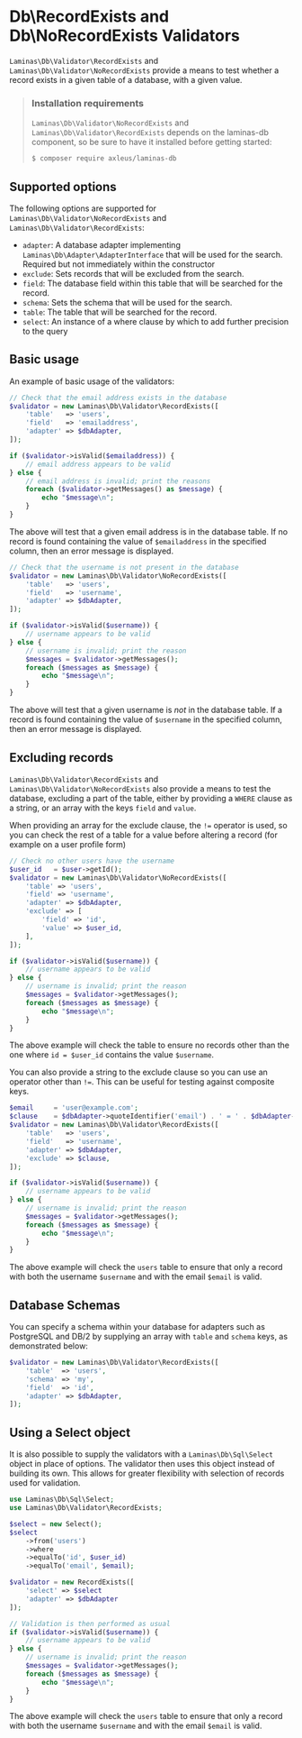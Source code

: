 # Db\\RecordExists and Db\\NoRecordExists Validators

`Laminas\Db\Validator\RecordExists` and `Laminas\Db\Validator\NoRecordExists` provide
a means to test whether a record exists in a given table of a database, with a
given value.

<!-- markdownlint-disable-next-line MD001 -->
> ### Installation requirements
>
> `Laminas\Db\Validator\NoRecordExists` and `Laminas\Db\Validator\RecordExists`
> depends on the laminas-db component, so be sure to have it installed before
> getting started:
>
> ```bash
> $ composer require axleus/laminas-db
> ```

## Supported options

The following options are supported for `Laminas\Db\Validator\NoRecordExists` and
`Laminas\Db\Validator\RecordExists`:

- `adapter`: A database adapter implementing `Laminas\Db\Adapter\AdapterInterface` that will be used for the search. Required but not immediately within the constructor
- `exclude`: Sets records that will be excluded from the search.
- `field`: The database field within this table that will be searched for the record.
- `schema`: Sets the schema that will be used for the search.
- `table`: The table that will be searched for the record.
- `select`: An instance of a where clause by which to add further precision to the query

## Basic usage

An example of basic usage of the validators:

```php
// Check that the email address exists in the database
$validator = new Laminas\Db\Validator\RecordExists([
    'table'   => 'users',
    'field'   => 'emailaddress',
    'adapter' => $dbAdapter,
]);

if ($validator->isValid($emailaddress)) {
    // email address appears to be valid
} else {
    // email address is invalid; print the reasons
    foreach ($validator->getMessages() as $message) {
        echo "$message\n";
    }
}
```

The above will test that a given email address is in the database table. If no
record is found containing the value of `$emailaddress` in the specified column,
then an error message is displayed.

```php
// Check that the username is not present in the database
$validator = new Laminas\Db\Validator\NoRecordExists([
    'table'   => 'users',
    'field'   => 'username',
    'adapter' => $dbAdapter,
]);

if ($validator->isValid($username)) {
    // username appears to be valid
} else {
    // username is invalid; print the reason
    $messages = $validator->getMessages();
    foreach ($messages as $message) {
        echo "$message\n";
    }
}
```

The above will test that a given username is *not* in the database table. If a
record is found containing the value of `$username` in the specified column,
then an error message is displayed.

## Excluding records

`Laminas\Db\Validator\RecordExists` and `Laminas\Db\Validator\NoRecordExists` also
provide a means to test the database, excluding a part of the table, either by
providing a `WHERE` clause as a string, or an array with the keys `field` and
`value`.

When providing an array for the exclude clause, the `!=` operator is used, so
you can check the rest of a table for a value before altering a record (for
example on a user profile form)

```php
// Check no other users have the username
$user_id   = $user->getId();
$validator = new Laminas\Db\Validator\NoRecordExists([
    'table' => 'users',
    'field' => 'username',
    'adapter' => $dbAdapter,
    'exclude' => [
        'field' => 'id',
        'value' => $user_id,
    ],
]);

if ($validator->isValid($username)) {
    // username appears to be valid
} else {
    // username is invalid; print the reason
    $messages = $validator->getMessages();
    foreach ($messages as $message) {
        echo "$message\n";
    }
}
```

The above example will check the table to ensure no records other than the one
where `id = $user_id` contains the value `$username`.

You can also provide a string to the exclude clause so you can use an operator
other than `!=`. This can be useful for testing against composite keys.

```php
$email     = 'user@example.com';
$clause    = $dbAdapter->quoteIdentifier('email') . ' = ' . $dbAdapter->quoteValue($email);
$validator = new Laminas\Db\Validator\RecordExists([
    'table'   => 'users',
    'field'   => 'username',
    'adapter' => $dbAdapter,
    'exclude' => $clause,
]);

if ($validator->isValid($username)) {
    // username appears to be valid
} else {
    // username is invalid; print the reason
    $messages = $validator->getMessages();
    foreach ($messages as $message) {
        echo "$message\n";
    }
}
```

The above example will check the `users` table to ensure that only a record with
both the username `$username` and with the email `$email` is valid.

## Database Schemas

You can specify a schema within your database for adapters such as PostgreSQL
and DB/2 by supplying an array with `table` and `schema` keys, as demonstrated
below:

```php
$validator = new Laminas\Db\Validator\RecordExists([
    'table'  => 'users',
    'schema' => 'my',
    'field'  => 'id',
    'adapter' => $dbAdapter,
]);
```

## Using a Select object

It is also possible to supply the validators with a `Laminas\Db\Sql\Select` object
in place of options. The validator then uses this object instead of building its
own. This allows for greater flexibility with selection of records used for
validation.

```php
use Laminas\Db\Sql\Select;
use Laminas\Db\Validator\RecordExists;

$select = new Select();
$select
    ->from('users')
    ->where
    ->equalTo('id', $user_id)
    ->equalTo('email', $email);

$validator = new RecordExists([
    'select' => $select
    'adapter' => $dbAdapter
]);

// Validation is then performed as usual
if ($validator->isValid($username)) {
    // username appears to be valid
} else {
    // username is invalid; print the reason
    $messages = $validator->getMessages();
    foreach ($messages as $message) {
        echo "$message\n";
    }
}
```

The above example will check the `users` table to ensure that only a record with
both the username `$username` and with the email `$email` is valid.
